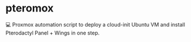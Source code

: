 # pteromox

💻 Proxmox automation script to deploy a cloud-init Ubuntu VM and install Pterodactyl Panel + Wings in one step.
